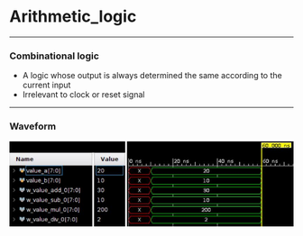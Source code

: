 # Arithmetic_logic


---
### Combinational logic
* A logic whose output is always determined the same according to the current input
* Irrelevant to clock or reset signal

---
### Waveform
![](https://github.com/genie-earth/Verilog_HDL/blob/main/3_arithmetic_logic/waveform.jpg) 
